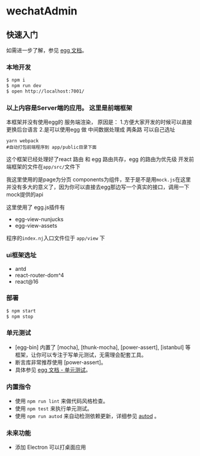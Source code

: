# wechatAdmin



## 快速入门

<!-- 在此次添加使用文档 -->

如需进一步了解，参见 [egg 文档][egg]。

### 本地开发

```bash
$ npm i
$ npm run dev
$ open http://localhost:7001/
```

### 以上内容是Server端的应用。 这里是前端框架
本框架并没有使用egg的 服务端渲染，
原因是：
  1.方便大家开发的时候可以直接更换后台语言
  2.是可以使用egg 做 中间数据处理成
  两条路 可以自己选址
```
yarn webpack
#自动打包前端程序到 app/public目录下面
```
这个框架已经处理好了react 路由 和 egg 路由共存，egg 的路由为优先级
开发前端框架的文件在`app/src/`文件下

我这里使用的是page为分页 components为组件，至于是不是用`mock.js`在这里并没有多大的意义了，因为你可以直接去egg那边写一个真实的接口，调用一下mock提供的api

这里使用了 egg.js插件有
- egg-view-nunjucks
- egg-view-assets

程序的`index.nj`入口文件位于 `app/view` 下

### ui框架选址
- antd
- react-router-dom^4
- react@16

### 部署

```bash
$ npm start
$ npm stop
```

### 单元测试

- [egg-bin] 内置了 [mocha], [thunk-mocha], [power-assert], [istanbul] 等框架，让你可以专注于写单元测试，无需理会配套工具。
- 断言库非常推荐使用 [power-assert]。
- 具体参见 [egg 文档 - 单元测试](https://eggjs.org/zh-cn/core/unittest)。

### 内置指令

- 使用 `npm run lint` 来做代码风格检查。
- 使用 `npm test` 来执行单元测试。
- 使用 `npm run autod` 来自动检测依赖更新，详细参见 [autod](https://www.npmjs.com/package/autod) 。


### 未来功能
- 添加 Electron 可以打桌面应用




[egg]: https://eggjs.org

